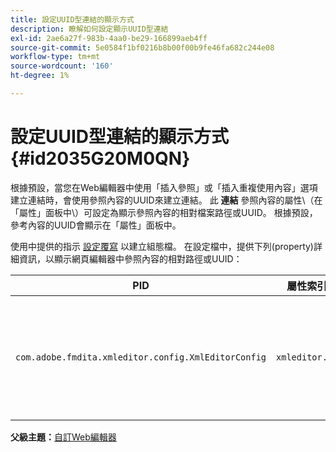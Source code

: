 ```yaml
---
title: 設定UUID型連結的顯示方式
description: 瞭解如何設定顯示UUID型連結
exl-id: 2ae6a27f-983b-4aa0-be29-166899aeb4ff
source-git-commit: 5e0584f1bf0216b8b00f00b9fe46fa682c244e08
workflow-type: tm+mt
source-wordcount: '160'
ht-degree: 1%

---
```


# 設定UUID型連結的顯示方式 {#id2035G20M0QN}

根據預設，當您在Web編輯器中使用「插入參照」或「插入重複使用內容」選項建立連結時，會使用參照內容的UUID來建立連結。 此 **連結** 參照內容的屬性\（在「屬性」面板中\）可設定為顯示參照內容的相對檔案路徑或UUID。 根據預設，參考內容的UUID會顯示在「屬性」面板中。

使用中提供的指示 [設定覆寫](download-install-additional-config-override.md#) 以建立組態檔。 在設定檔中，提供下列\(property\)詳細資訊，以顯示網頁編輯器中參照內容的相對路徑或UUID：

| PID | 屬性索引鍵 | 屬性值 |
|---|------------|--------------|
| `com.adobe.fmdita.xmleditor.config.XmlEditorConfig` | `xmleditor.uuid` | 布林值\(true/false\)。 如果要顯示連結內容的相對路徑，則將此屬性設定為false。 <br> **預設值**： true |

**父級主題：**[&#x200B;自訂Web編輯器](conf-web-editor.md)
